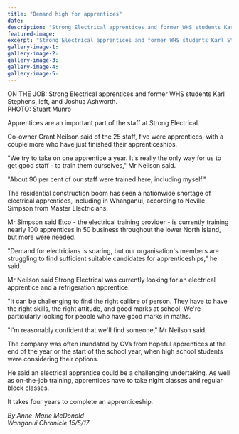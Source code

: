 ```yaml
---
title: "Demand high for apprentices"
date: 
description: "Strong Electrical apprentices and former WHS students Karl Stephens, left, and Joshua Ashworth..."
featured-image: 
excerpt: "Strong Electrical apprentices and former WHS students Karl Stephens, left, and Joshua Ashworth."
gallery-image-1: 
gallery-image-2: 
gallery-image-3: 
gallery-image-4: 
gallery-image-5: 
---
```


<p><span>ON THE JOB: Strong Electrical apprentices and former WHS students Karl Stephens, left, and Joshua Ashworth. <br />PHOTO: Stuart Munro</span></p>
<p>Apprentices are an important part of the staff at Strong Electrical.</p>
<p>Co-owner Grant Neilson said of the 25 staff, five were apprentices, with a couple more who have just finished their apprenticeships.</p>
<p>"We try to take on one apprentice a year. It's really the only way for us to get good staff - to train them ourselves," Mr Neilson said.</p>
<p>"About 90 per cent of our staff were trained here, including myself."</p>
<p>The residential construction boom has seen a nationwide shortage of electrical apprentices, including in Whanganui, according to Neville Simpson from Master Electricians.</p>
<p>Mr Simpson said Etco - the electrical training provider - is currently training nearly 100 apprentices in 50 business throughout the lower North Island, but more were needed.</p>
<p>"Demand for electricians is soaring, but our organisation's members are struggling to find sufficient suitable candidates for apprenticeships," he said.</p>
<p>Mr Neilson said Strong Electrical was currently looking for an electrical apprentice and a refrigeration apprentice.</p>
<p>"It can be challenging to find the right calibre of person. They have to have the right skills, the right attitude, and good marks at school. We're particularly looking for people who have good marks in maths.</p>
<p>"I'm reasonably confident that we'll find someone," Mr Neilson said.</p>
<p>The company was often inundated by CVs from hopeful apprentices at the end of the year or the start of the school year, when high school students were considering their options.</p>
<p>He said an electrical apprentice could be a challenging undertaking. As well as on-the-job training, apprentices have to take night classes and regular block classes.</p>
<p>It takes four years to complete an apprenticeship.</p>
<p class="clear syndicator"><em>By Anne-Marie McDonald</em><br /><em>Wanganui Chronicle 15/5/17</em></p>


